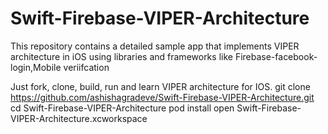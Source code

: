 # Swift-Firebase-VIPER-Architecture

This repository contains a detailed sample app that implements VIPER architecture in iOS using libraries and frameworks like Firebase-facebook-login,Mobile veriifcation

Just fork, clone, build, run and learn VIPER architecture for IOS.
git clone https://github.com/ashishagradeve/Swift-Firebase-VIPER-Architecture.git
cd Swift-Firebase-VIPER-Architecture
pod install
open Swift-Firebase-VIPER-Architecture.xcworkspace
